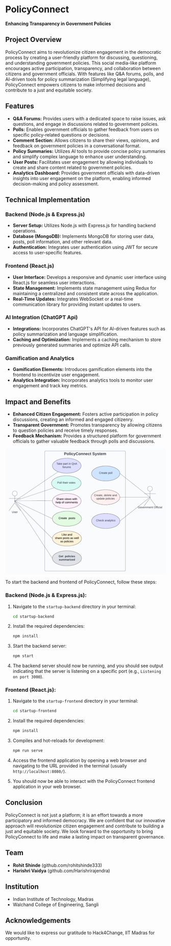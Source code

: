 # PolicyConnect

**Enhancing Transparency in Government Policies**

## Project Overview
PolicyConnect aims to revolutionize citizen engagement in the democratic process by creating a user-friendly platform for discussing, questioning, and understanding government policies. This social media-like platform encourages active participation, transparency, and collaboration between citizens and government officials. With features like Q&A forums, polls, and AI-driven tools for policy summarization (Simplifying legal language), PolicyConnect empowers citizens to make informed decisions and contribute to a just and equitable society.

## Features
- **Q&A Forums:** Provides users with a dedicated space to raise issues, ask questions, and engage in discussions related to government policies.
- **Polls:** Enables government officials to gather feedback from users on specific policy-related questions or decisions.
- **Comment Section:** Allows citizens to share their views, opinions, and feedback on government policies in a conversational format.
- **Policy Summaries:** Utilizes AI tools to provide concise policy summaries and simplify complex language to enhance user understanding.
- **User Posts:** Facilitates user engagement by allowing individuals to create and share content related to government policies.
- **Analytics Dashboard:** Provides government officials with data-driven insights into user engagement on the platform, enabling informed decision-making and policy assessment.

## Technical Implementation
### Backend (Node.js & Express.js)
- **Server Setup:** Utilizes Node.js with Express.js for handling backend operations.
- **Database (MongoDB):** Implements MongoDB for storing user data, posts, poll information, and other relevant data.
- **Authentication:** Integrates user authentication using JWT for secure access to user-specific features.

### Frontend (React.js)
- **User Interface:** Develops a responsive and dynamic user interface using React.js for seamless user interactions.
- **State Management:** Implements state management using Redux for maintaining a centralized and consistent state across the application.
- **Real-Time Updates:** Integrates WebSocket or a real-time communication library for providing instant updates to users.

### AI Integration (ChatGPT Api)
- **Integrations:** Incorporates ChatGPT's API for AI-driven features such as policy summarization and language simplification.
- **Caching and Optimization:** Implements a caching mechanism to store previously generated summaries and optimize API calls.

### Gamification and Analytics
- **Gamification Elements:** Introduces gamification elements into the frontend to incentivize user engagement.
- **Analytics Integration:** Incorporates analytics tools to monitor user engagement and track key metrics.

## Impact and Benefits
- **Enhanced Citizen Engagement:** Fosters active participation in policy discussions, creating an informed and engaged citizenry.
- **Transparent Government:** Promotes transparency by allowing citizens to question policies and receive timely responses.
- **Feedback Mechanism:** Provides a structured platform for government officials to gather valuable feedback through polls and discussions.


![Use Case Diagram](policyConnectImg.jpg)

To start the backend and frontend of PolicyConnect, follow these steps:

### Backend (Node.js & Express.js):

1. Navigate to the `startup-backend` directory in your terminal:
   ```bash
   cd startup-backend
   ```

2. Install the required dependencies:
   ```bash
   npm install
   ```

3. Start the backend server:
   ```bash
   npm start
   ```

4. The backend server should now be running, and you should see output indicating that the server is listening on a specific port (e.g., `Listening on port 3000`).

### Frontend (React.js):

1. Navigate to the `startup-frontend` directory in your terminal:
   ```bash
   cd startup-frontend
   ```

2. Install the required dependencies:
   ```bash
   npm install
   ```

3. Compiles and hot-reloads for development:
   ```bash
   npm run serve
   ```

4. Access the frontend application by opening a web browser and navigating to the URL provided in the terminal (usually `http://localhost:8080/`).

5. You should now be able to interact with the PolicyConnect frontend application in your web browser.

## Conclusion
PolicyConnect is not just a platform; it is an effort towards a more participatory and informed democracy. We are confident that our innovative approach will revolutionize citizen engagement and contribute to building a just and equitable society. We look forward to the opportunity to bring PolicyConnect to life and make a lasting impact on transparent governance.

## Team
- **Rohit Shinde** (github.com/rohitshinde333)
- **Harishri Vaidya** (github.com/Harishrirajendra)

## Institution
- Indian Institute of Technology, Madras
- Walchand College of Engineering, Sangli


## Acknowledgements
We would like to express our gratitude to Hack4Change, IIT Madras for opportunity.

